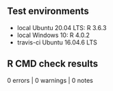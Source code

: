 ## Test environments

* local Ubuntu 20.04 LTS: R 3.6.3
* local Windows 10: R 4.0.2
* travis-ci Ubuntu 16.04.6 LTS

## R CMD check results

0 errors | 0 warnings | 0 notes
